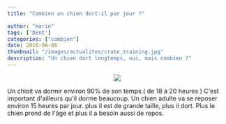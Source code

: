 ```yaml
---
title: "Combien un chien dort-il par jour ?"

author: "marie"
tags: ['Dent']
categories: ["combien"]
date: 2016-06-06
thumbnail: "/images/actualites/crate_training.jpg"
description: "Un chien dort longtemps, oui, mais combien ?"
---
```


<p align="center"><img src= "/images/actualites/abandon.jpg"></p>

Un chioit va dormir environ 90% de son temps.( de 18 à 20 heures ) C'est important d'ailleurs qu'il dorme beaucoup.
Un chien adulte va se reposer environ 15 heures par jour. plus il est de grande taille, plus il dort. Plus le chien prend de l'âge et plus il a besoin aussi de repos.